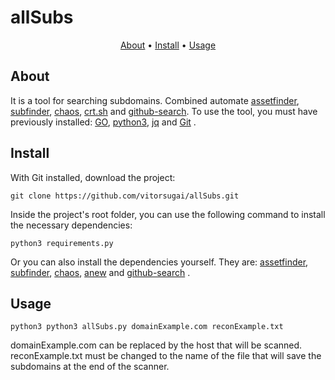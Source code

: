 # allSubs

<p align="center">
  <a href="#about">About</a> •
  <a href="#install">Install</a> •
  <a href="#usage">Usage</a>
</p>

## About
It is a tool for searching subdomains.
Combined automate [assetfinder](https://github.com/tomnomnom/assetfinder), [subfinder](https://github.com/projectdiscovery/subfinder), [chaos](https://github.com/projectdiscovery/chaos-client), [crt.sh](https://crt.sh/) and [github-search](https://github.com/gwen001/github-search).
To use the tool, you must have previously installed: [GO](https://golang.org/), [python3](https://www.python.org/downloads/), [jq](https://stedolan.github.io/jq/) and [Git](https://git-scm.com/) .

## Install
With Git installed, download the project:
```
git clone https://github.com/vitorsugai/allSubs.git
```
Inside the project's root folder, you can use the following command to install the necessary dependencies:
```
python3 requirements.py
```
Or you can also install the dependencies yourself. They are: [assetfinder](https://github.com/tomnomnom/assetfinder), [subfinder](https://github.com/projectdiscovery/subfinder), [chaos](https://github.com/projectdiscovery/chaos-client), [anew](https://github.com/tomnomnom/anew) and [github-search](https://github.com/gwen001/github-search) .

## Usage
```
python3 python3 allSubs.py domainExample.com reconExample.txt
```
domainExample.com can be replaced by the host that will be scanned.
reconExample.txt must be changed to the name of the file that will save the subdomains at the end of the scanner.
